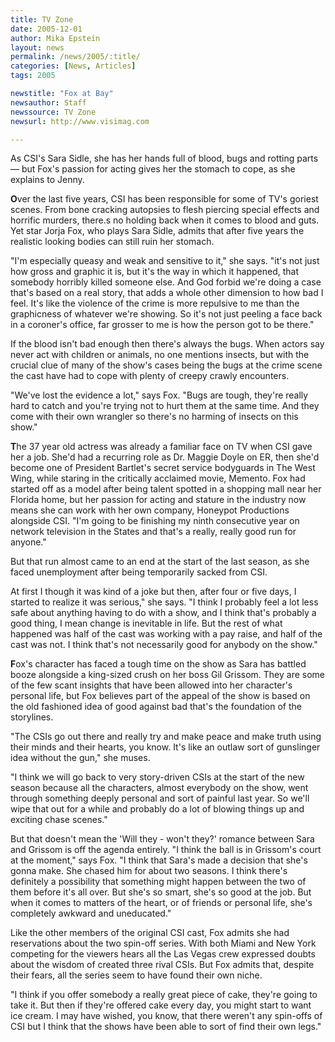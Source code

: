 ```yaml
---
title: TV Zone
date: 2005-12-01
author: Mika Epstein
layout: news
permalink: /news/2005/:title/
categories: [News, Articles]
tags: 2005

newstitle: "Fox at Bay"
newsauthor: Staff  
newssource: TV Zone  
newsurl: http://www.visimag.com  

---
```

As CSI's Sara Sidle, she has her hands full of blood, bugs and rotting parts &#8212; but Fox's passion for acting gives her the stomach to cope, as she explains to Jenny.

**O**ver the last five years, CSI has been responsible for some of TV's goriest scenes. From bone cracking autopsies to flesh piercing special effects and horrific murders, there.s no holding back when it comes to blood and guts. Yet star Jorja Fox, who plays Sara Sidle, admits that after five years the realistic looking bodies can still ruin her stomach.

"I'm especially queasy and weak and sensitive to it," she says. "it's not just how gross and graphic it is, but it's the way in which it happened, that somebody horribly killed someone else. And God forbid we're doing a case that's based on a real story, that adds a whole other dimension to how bad I feel. It's like the violence of the crime is more repulsive to me than the graphicness of whatever we're showing. So it's not just peeling a face back in a coroner's office, far grosser to me is how the person got to be there."

If the blood isn't bad enough then there's always the bugs. When actors say never act with children or animals, no one mentions insects, but with the crucial clue of many of the show's cases being the bugs at the crime scene the cast have had to cope with plenty of creepy crawly encounters.

"We've lost the evidence a lot," says Fox. "Bugs are tough, they're really hard to catch and you're trying not to hurt them at the same time. And they come with their own wrangler so there's no harming of insects on this show."

**T**he 37 year old actress was already a familiar face on TV when CSI gave her a job. She'd had a recurring role as Dr. Maggie Doyle on ER, then she'd become one of President Bartlet's secret service bodyguards in The West Wing, while staring in the critically acclaimed movie, Memento. Fox had started off as a model after being talent spotted in a shopping mall near her Florida home, but her passion for acting and stature in the industry now means she can work with her own company, Honeypot Productions alongside CSI. "I'm going to be finishing my ninth consecutive year on network television in the States and that's a really, really good run for anyone."

But that run almost came to an end at the start of the last season, as she faced unemployment after being temporarily sacked from CSI.

At first I though it was kind of a joke but then, after four or five days, I started to realize it was serious," she says. "I think I probably feel a lot less safe about anything having to do with a show, and I think that's probably a good thing, I mean change is inevitable in life. But the rest of what happened was half of the cast was working with a pay raise, and half of the cast was not. I think that's not necessarily good for anybody on the show."

**F**ox's character has faced a tough time on the show as Sara has battled booze alongside a king-sized crush on her boss Gil Grissom. They are some of the few scant insights that have been allowed into her character's personal life, but Fox believes part of the appeal of the show is based on the old fashioned idea of good against bad that's the foundation of the storylines.

"The CSIs go out there and really try and make peace and make truth using their minds and their hearts, you know. It's like an outlaw sort of gunslinger idea without the gun," she muses.

"I think we will go back to very story-driven CSIs at the start of the new season because all the characters, almost everybody on the show, went through something deeply personal and sort of painful last year. So we'll wipe that out for a while and probably do a lot of blowing things up and exciting chase scenes."

But that doesn't mean the 'Will they - won't they?' romance between Sara and Grissom is off the agenda entirely. "I think the ball is in Grissom's court at the moment," says Fox. "I think that Sara's made a decision that she's gonna make. She chased him for about two seasons. I think there's definitely a possibility that something might happen between the two of them before it's all over. But she's so smart, she's so good at the job. But when it comes to matters of the heart, or of friends or personal life, she's completely awkward and uneducated."

Like the other members of the original CSI cast, Fox admits she had reservations about the two spin-off series. With both Miami and New York competing for the viewers hears all the Las Vegas crew expressed doubts about the wisdom of created three rival CSIs. But Fox admits that, despite their fears, all the series seem to have found their own niche.

"I think if you offer somebody a really great piece of cake, they're going to take it. But then if they're offered cake every day, you might start to want ice cream. I may have wished, you know, that there weren't any spin-offs of CSI but I think that the shows have been able to sort of find their own legs."

